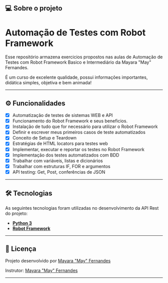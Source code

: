## 💻 Sobre o projeto

# Automação de Testes com Robot Framework

Esse repositório armazena exercicios propostos nas aulas de Automação de Testes com Robot Framework Basico e Intermediário da Mayara "May" Fernandes.

É um curso de excelente qualidade, possui informações importantes, didática simples, objetiva e bem animada!

---

## ⚙️ Funcionalidades

- [x] Automatização de testes de sistemas WEB e API
- [x] Funcionamento do Robot Framework e seus beneficios.
- [x] Instalação de tudo que for necessário para utilizar o Robot Framework
- [x] Definir e escrever meus primeiros casos de teste automatizados
- [x] Conceito de Setup e Teardown
- [x] Estratégias de HTML locators para testes web
- [x] Implementar, executar e reportar os testes no Robot Framework
- [x] Implementação dos testes automatizados com BDD
- [x] Trabalhar com variáveis, listas e dicionários
- [x] Trabalhar com estruturas IF, FOR e argumentos
- [x] API testing: Get, Post, conferências de JSON

---

## 🛠 Tecnologias

As seguintes tecnologias foram utilizadas no desenvolvimento da API Rest do projeto:

- **[Python 3](https://www.python.org/)**
- **[Robot Framework](https://robotframework.org/)**

---

## 📝 Licença

Projeto desenvolvido por [Mayara "May" Fernandes](https://www.udemy.com/course-dashboard-redirect/?course_id=1563834)

Instrutor: [Mayara "May" Fernandes](https://www.udemy.com/course-dashboard-redirect/?course_id=1563834)

---